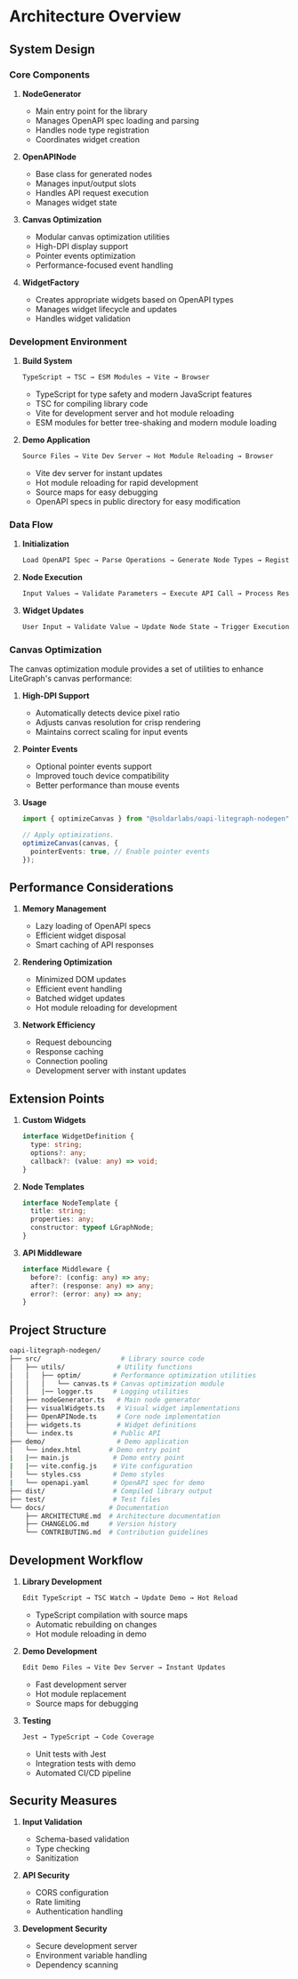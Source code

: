 # Architecture Overview

## System Design

### Core Components

1. **NodeGenerator**

   - Main entry point for the library
   - Manages OpenAPI spec loading and parsing
   - Handles node type registration
   - Coordinates widget creation

2. **OpenAPINode**

   - Base class for generated nodes
   - Manages input/output slots
   - Handles API request execution
   - Manages widget state

3. **Canvas Optimization**

   - Modular canvas optimization utilities
   - High-DPI display support
   - Pointer events optimization
   - Performance-focused event handling

4. **WidgetFactory**
   - Creates appropriate widgets based on OpenAPI types
   - Manages widget lifecycle and updates
   - Handles widget validation

### Development Environment

1. **Build System**

   ```txt
   TypeScript → TSC → ESM Modules → Vite → Browser
   ```

   - TypeScript for type safety and modern JavaScript features
   - TSC for compiling library code
   - Vite for development server and hot module reloading
   - ESM modules for better tree-shaking and modern module loading

2. **Demo Application**

   ```txt
   Source Files → Vite Dev Server → Hot Module Reloading → Browser
   ```

   - Vite dev server for instant updates
   - Hot module reloading for rapid development
   - Source maps for easy debugging
   - OpenAPI specs in public directory for easy modification

### Data Flow

1. **Initialization**

   ```txt
   Load OpenAPI Spec → Parse Operations → Generate Node Types → Register with LiteGraph
   ```

2. **Node Execution**

   ```txt
   Input Values → Validate Parameters → Execute API Call → Process Response → Update Outputs
   ```

3. **Widget Updates**

   ```txt
   User Input → Validate Value → Update Node State → Trigger Execution
   ```

### Canvas Optimization

The canvas optimization module provides a set of utilities to enhance LiteGraph's canvas performance:

1. **High-DPI Support**

   - Automatically detects device pixel ratio
   - Adjusts canvas resolution for crisp rendering
   - Maintains correct scaling for input events

2. **Pointer Events**

   - Optional pointer events support
   - Improved touch device compatibility
   - Better performance than mouse events

3. **Usage**

   ```typescript
   import { optimizeCanvas } from "@soldarlabs/oapi-litegraph-nodegen";

   // Apply optimizations.
   optimizeCanvas(canvas, {
     pointerEvents: true, // Enable pointer events
   });
   ```

## Performance Considerations

1. **Memory Management**

   - Lazy loading of OpenAPI specs
   - Efficient widget disposal
   - Smart caching of API responses

2. **Rendering Optimization**

   - Minimized DOM updates
   - Efficient event handling
   - Batched widget updates
   - Hot module reloading for development

3. **Network Efficiency**
   - Request debouncing
   - Response caching
   - Connection pooling
   - Development server with instant updates

## Extension Points

1. **Custom Widgets**

   ```typescript
   interface WidgetDefinition {
     type: string;
     options?: any;
     callback?: (value: any) => void;
   }
   ```

2. **Node Templates**

   ```typescript
   interface NodeTemplate {
     title: string;
     properties: any;
     constructor: typeof LGraphNode;
   }
   ```

3. **API Middleware**

   ```typescript
   interface Middleware {
     before?: (config: any) => any;
     after?: (response: any) => any;
     error?: (error: any) => any;
   }
   ```

## Project Structure

```bash
oapi-litegraph-nodegen/
├── src/                    # Library source code
│   ├── utils/             # Utility functions
│   │   ├── optim/        # Performance optimization utilities
│   │   │   └── canvas.ts # Canvas optimization module
│   │   |── logger.ts     # Logging utilities
│   ├── nodeGenerator.ts   # Main node generator
│   ├── visualWidgets.ts   # Visual widget implementations
│   ├── OpenAPINode.ts     # Core node implementation
│   ├── widgets.ts         # Widget definitions
│   └── index.ts          # Public API
├── demo/                  # Demo application
│   └── index.html       # Demo entry point
|   |── main.js           # Demo entry point
|   |── vite.config.js    # Vite configuration
│   └── styles.css        # Demo styles
|   └── openapi.yaml      # OpenAPI spec for demo
├── dist/                 # Compiled library output
├── test/                 # Test files
└── docs/                # Documentation
    ├── ARCHITECTURE.md  # Architecture documentation
    ├── CHANGELOG.md     # Version history
    └── CONTRIBUTING.md  # Contribution guidelines
```

## Development Workflow

1. **Library Development**

   ```txt
   Edit TypeScript → TSC Watch → Update Demo → Hot Reload
   ```

   - TypeScript compilation with source maps
   - Automatic rebuilding on changes
   - Hot module reloading in demo

2. **Demo Development**

   ```txt
   Edit Demo Files → Vite Dev Server → Instant Updates
   ```

   - Fast development server
   - Hot module replacement
   - Source maps for debugging

3. **Testing**

   ```txt
   Jest → TypeScript → Code Coverage
   ```

   - Unit tests with Jest
   - Integration tests with demo
   - Automated CI/CD pipeline

## Security Measures

1. **Input Validation**

   - Schema-based validation
   - Type checking
   - Sanitization

2. **API Security**

   - CORS configuration
   - Rate limiting
   - Authentication handling

3. **Development Security**
   - Secure development server
   - Environment variable handling
   - Dependency scanning
